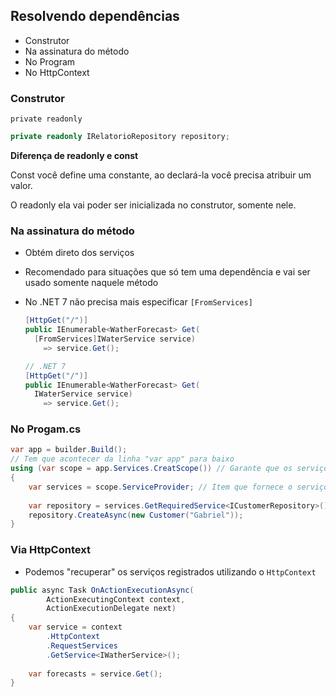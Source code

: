 ## Resolvendo dependências

- Construtor
- Na assinatura do método
- No Program
- No HttpContext

### Construtor

`private readonly`

`````c#
private readonly IRelatorioRepository repository;
`````

**Diferença de readonly e const**

Const você define uma constante, ao declará-la você precisa atribuir um valor.

O readonly ela vai poder ser inicializada no construtor, somente nele.

### Na assinatura do método

- Obtém direto dos serviços

- Recomendado para situações que só tem uma dependência e vai ser usado somente naquele método

- No .NET 7 não precisa mais especificar `[FromServices]`

  ````c#
  [HttpGet("/")]
  public IEnumerable<WatherForecast> Get(
  	[FromServices]IWaterService service)
      => service.Get();
  
  // .NET 7
  [HttpGet("/")]
  public IEnumerable<WatherForecast> Get(
  	IWaterService service)
      => service.Get();
  ````

### No Progam.cs

`````c#
var app = builder.Build();
// Tem que acontecer da linha "var app" para baixo
using (var scope = app.Services.CreatScope()) // Garante que os serviços da aplicação já estão registrados
{
    var services = scope.ServiceProvider; // Item que fornece o serviço para nós. Dado uma interface ele retorna o serviço. Traz todos os serviços registrados
    
    var repository = services.GetRequiredService<ICustomerRepository>(); // Pega a instância de um serviço registrado services.GetRequiredService<(interface)>()
    repository.CreateAsync(new Customer("Gabriel"));
}
`````

### Via HttpContext

- Podemos "recuperar" os serviços registrados utilizando o `HttpContext`

````c#
public async Task OnActionExecutionAsync(
		ActionExecutingContext context,
		ActionExecutionDelegate next)
{
    var service = context
        .HttpContext
        .RequestServices
        .GetService<IWatherService>();
    
    var forecasts = service.Get();
}
````